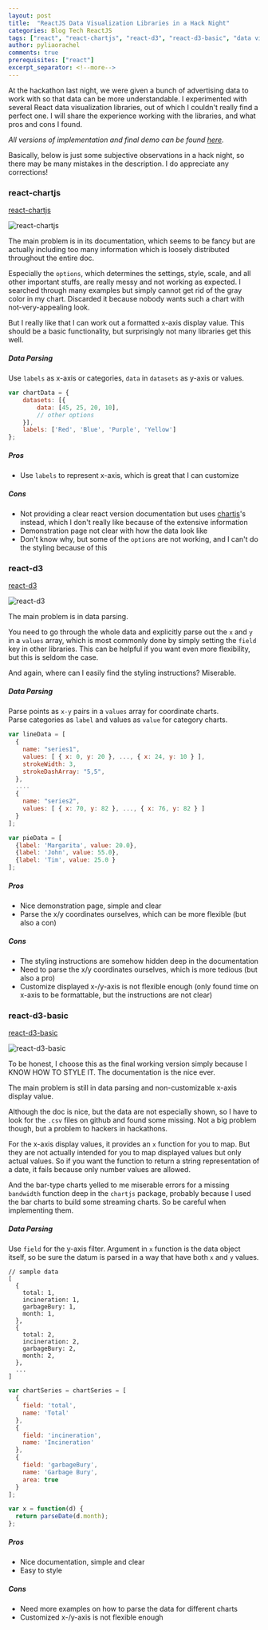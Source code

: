 ```yaml
---
layout: post
title:  "ReactJS Data Visualization Libraries in a Hack Night"
categories: Blog Tech ReactJS
tags: ["react", "react-chartjs", "react-d3", "react-d3-basic", "data visualization"]
author: pyliaorachel
comments: true
prerequisites: ["react"]
excerpt_separator: <!--more-->
---
```


At the hackathon last night, we were given a bunch of advertising data to work with so that data can be more understandable. I experimented with several React data visualization libraries, out of which I couldn't really find a perfect one. I will share the experience working with the libraries, and what pros and cons I found.

<!--more-->
_All versions of implementation and final demo can be found [here](https://github.com/pyliaorachel/hack-with-ix/tree/master)._

Basically, below is just some subjective observations in a hack night, so there may be many mistakes in the description. I do appreciate any corrections!

### react-chartjs

[react-chartjs](https://github.com/reactjs/react-chartjs)

![react-chartjs](https://github.com/pyliaorachel/hack-with-ix/blob/demo/ui/src/assets/react-chartjs.png?raw=true)

The main problem is in its documentation, which seems to be fancy but are actually including too many information which is loosely distributed throughout the entire doc.

Especially the `options`, which determines the settings, style, scale, and all other important stuffs, are really messy and not working as expected. I searched through many examples but simply cannot get rid of the gray color in my chart. Discarded it because nobody wants such a chart with not-very-appealing look.

But I really like that I can work out a formatted x-axis display value. This should be a basic functionality, but surprisingly not many libraries get this well.

##### Data Parsing

Use `labels` as x-axis or categories, `data` in `datasets` as y-axis or values.

```js
var chartData = {
    datasets: [{
        data: [45, 25, 20, 10],
        // other options
    }],
    labels: ['Red', 'Blue', 'Purple', 'Yellow']
};
```

##### Pros

- Use `labels` to represent x-axis, which is great that I can customize

##### Cons

- Not providing a clear react version documentation but uses [chartjs](http://www.chartjs.org/docs/)'s instead, which I don't really like because of the extensive information
- Demonstration page not clear with how the data look like
- Don't know why, but some of the `options` are not working, and I can't do the styling because of this

### react-d3

[react-d3](https://github.com/esbullington/react-d3)

![react-d3](https://github.com/pyliaorachel/hack-with-ix/blob/demo/ui/src/assets/react-d3.png?raw=true)

The main problem is in data parsing.

You need to go through the whole data and explicitly parse out the `x` and `y` in a `values` array, which is most commonly done by simply setting the `field` key in other libraries. This can be helpful if you want even more flexibility, but this is seldom the case.

And again, where can I easily find the styling instructions? Miserable.

##### Data Parsing

Parse points as `x-y` pairs in a `values` array for coordinate charts.  
Parse categories as `label` and values as `value` for category charts.

```js
var lineData = [
  {
    name: "series1",
    values: [ { x: 0, y: 20 }, ..., { x: 24, y: 10 } ],
    strokeWidth: 3,
    strokeDashArray: "5,5",
  },
  ....
  {
    name: "series2",
    values: [ { x: 70, y: 82 }, ..., { x: 76, y: 82 } ]
  }
];
```
```js
var pieData = [
  {label: 'Margarita', value: 20.0},
  {label: 'John', value: 55.0},
  {label: 'Tim', value: 25.0 }
];
```

##### Pros

- Nice demonstration page, simple and clear
- Parse the x/y coordinates ourselves, which can be more flexible (but also a con)

##### Cons

- The styling instructions are somehow hidden deep in the documentation
- Need to parse the x/y coordinates ourselves, which is more tedious (but also a pro)
- Customize displayed x-/y-axis is not flexible enough (only found time on x-axis to be formattable, but the instructions are not clear)

### react-d3-basic

[react-d3-basic](https://github.com/react-d3/react-d3-basic)

![react-d3-basic](https://github.com/pyliaorachel/hack-with-ix/blob/demo/ui/src/assets/react-d3-basic.png?raw=true)

To be honest, I choose this as the final working version simply because I KNOW HOW TO STYLE IT. The documentation is the nice ever.

The main problem is still in data parsing and non-customizable x-axis display value.

Although the doc is nice, but the data are not especially shown, so I have to look for the `.csv` files on github and found some missing. Not a big problem though, but a problem to hackers in hackathons.

For the x-axis display values, it provides an `x` function for you to map. But they are not actually intended for you to map displayed values but only actual values. So if you want the function to return a string representation of a date, it fails because only number values are allowed.

And the bar-type charts yelled to me miserable errors for a missing `bandwidth` function deep in the `chartjs` package, probably because I used the bar charts to build some streaming charts. So be careful when implementing them.

##### Data Parsing

Use `field` for the y-axis filter. Argument in `x` function is the data object itself, so be sure the datum is parsed in a way that have both `x` and `y` values.

```
// sample data
[
  {
  	total: 1,
  	incineration: 1,
  	garbageBury: 1,
  	month: 1,
  },
  {
    total: 2,
    incineration: 2,
    garbageBury: 2,
    month: 2,
  },
  ...
]
```

```js
var chartSeries = chartSeries = [
  {
    field: 'total',
    name: 'Total'
  },
  {
    field: 'incineration',
    name: 'Incineration'
  },
  {
    field: 'garbageBury',
    name: 'Garbage Bury',
    area: true
  }
];

var x = function(d) {
  return parseDate(d.month);
};
```

##### Pros

- Nice documentation, simple and clear
- Easy to style

##### Cons

- Need more examples on how to parse the data for different charts
- Customized x-/y-axis is not flexible enough













